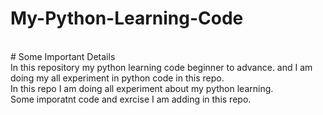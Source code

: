 # My-Python-Learning-Code
<br>
# Some Important Details
<br>
In this repository my python learning code beginner to advance.
and I am doing my all experiment in python code in this repo.
<br>
In this repo I am doing all experiment about my python learning.
<br>
Some imporatnt code and exrcise I am adding in this repo.